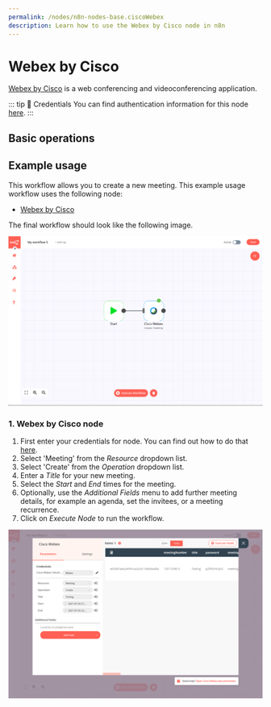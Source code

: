 ```yaml
---
permalink: /nodes/n8n-nodes-base.ciscoWebex
description: Learn how to use the Webex by Cisco node in n8n
---
```


# Webex by Cisco

[Webex by Cisco](https://webex.com/) is a web conferencing and videoconferencing application.

::: tip 🔑 Credentials
You can find authentication information for this node [here](../../../credentials/ciscoWebex/README.md).
:::

## Basic operations

<Resource node="n8n-nodes-base.ciscoWebex"/>

## Example usage

This workflow allows you to create a new meeting. This example usage workflow uses the following node:
- [Webex by Cisco]()

The final workflow should look like the following image.

![A workflow with the Webex by Cisco node](./workflow.png)

### 1. Webex by Cisco node

1. First enter your credentials for node. You can find out how to do that [here](../../../credentials/ciscoWebex/README.md).
2. Select 'Meeting' from the *Resource* dropdown list.
3. Select 'Create' from the *Operation* dropdown list.
4. Enter a *Title* for your new meeting.
5. Select the *Start* and *End* times for the meeting.
6. Optionally, use the *Additional Fields* menu to add further meeting details, for example an agenda, set the invitees, or a meeting recurrence.
7. Click on *Execute Node* to run the workflow.

![The Webex by Cisco node](./webex_node.png)

